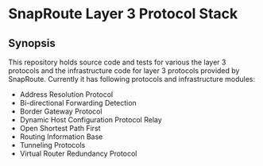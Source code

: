 # SnapRoute Layer 3 Protocol Stack

## Synopsis
This repository holds source code and tests for various the layer 3 protocols and the infrastructure code for layer 3 protocols provided by SnapRoute.
Currently it has following protocols and infrastructure modules:
 - Address Resolution Protocol 
 - Bi-directional Forwarding Detection
 - Border Gateway Protocol
 - Dynamic Host Configuration Protocol Relay
 - Open Shortest Path First
 - Routing Information Base
 - Tunneling Protocols
 - Virtual Router Redundancy Protocol
